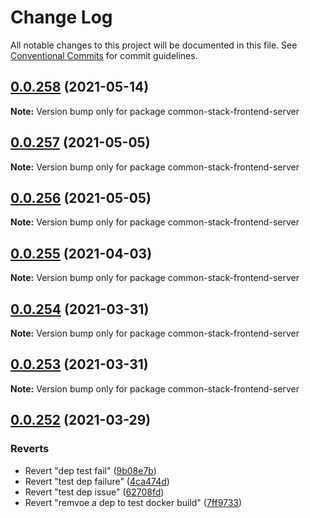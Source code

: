 # Change Log

All notable changes to this project will be documented in this file.
See [Conventional Commits](https://conventionalcommits.org) for commit guidelines.

## [0.0.258](https://github.com/cdmbase/fullstack-pro/compare/v0.0.257...v0.0.258) (2021-05-14)

**Note:** Version bump only for package common-stack-frontend-server





## [0.0.257](https://github.com/cdmbase/fullstack-pro/compare/v0.0.256...v0.0.257) (2021-05-05)

**Note:** Version bump only for package common-stack-frontend-server





## [0.0.256](https://github.com/cdmbase/fullstack-pro/compare/v0.0.255...v0.0.256) (2021-05-05)

**Note:** Version bump only for package common-stack-frontend-server





## [0.0.255](https://github.com/cdmbase/fullstack-pro/compare/v0.0.254...v0.0.255) (2021-04-03)

**Note:** Version bump only for package common-stack-frontend-server





## [0.0.254](https://github.com/cdmbase/fullstack-pro/compare/v0.0.253...v0.0.254) (2021-03-31)

**Note:** Version bump only for package common-stack-frontend-server





## [0.0.253](https://github.com/cdmbase/fullstack-pro/compare/v0.0.252...v0.0.253) (2021-03-31)

**Note:** Version bump only for package common-stack-frontend-server





## [0.0.252](https://github.com/cdmbase/fullstack-pro/compare/v0.0.251...v0.0.252) (2021-03-29)


### Reverts

* Revert "dep test fail" ([9b08e7b](https://github.com/cdmbase/fullstack-pro/commit/9b08e7b23c77be0e5948e1aaee1727440e23d91c))
* Revert "test dep failure" ([4ca474d](https://github.com/cdmbase/fullstack-pro/commit/4ca474dda8ffa7f2bc999a0dc1f391d3343d3761))
* Revert "test dep issue" ([62708fd](https://github.com/cdmbase/fullstack-pro/commit/62708fd86327a610e7879365a8a04514063268d8))
* Revert "remvoe a dep to test docker build" ([7ff9733](https://github.com/cdmbase/fullstack-pro/commit/7ff9733275e88bd78562ed3612369ae598f52a3d))
